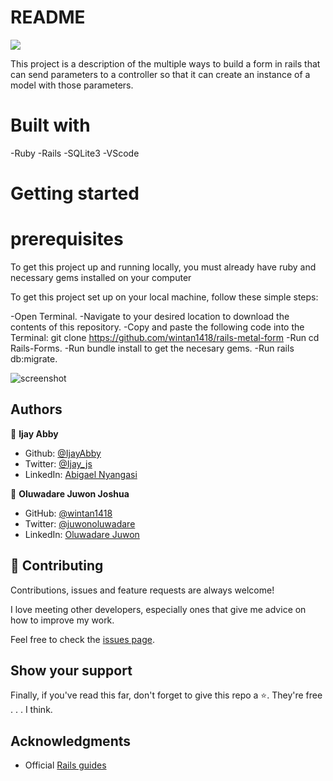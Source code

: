 # README
![](https://img.shields.io/badge/Microverse-blueviolet)

This project is a description of the multiple ways to build a form in rails that can send parameters to a controller so that it can create an instance of a model with those parameters.

# Built with
-Ruby
-Rails
-SQLite3
-VScode

# Getting started
# prerequisites

To get this project up and running locally, you must already have ruby and necessary gems installed on your computer

To get this project set up on your local machine, follow these simple steps:

-Open Terminal.
-Navigate to your desired location to download the contents of this repository.
-Copy and paste the following code into the Terminal: git clone https://github.com/wintan1418/rails-metal-form
-Run cd Rails-Forms.
-Run bundle install to get the necesary gems.
-Run rails db:migrate.

![screenshot](.assets/images/form.png)


 ## Authors

👤 **Ijay Abby**

- Github: [@IjayAbby](https://github.com/IjayAbby)
- Twitter: [@Ijay_js](https://twitter.com/Ijay_js)
- LinkedIn: [Abigael Nyangasi](https://www.linkedin.com/in/ijayabby4/)

👤 **Oluwadare Juwon Joshua**

- GitHub: [@wintan1418](https://github.com/wintan1418)
- Twitter: [@juwonoluwadare](https://twitter.com/oluwadarejuwon)
- LinkedIn: [Oluwadare Juwon](https://www.linkedin.com/in/oluwadare-juwon-048a391a8/)

## 🤝 Contributing

Contributions, issues and feature requests are always welcome!

I love meeting other developers, especially ones that give me advice on how to improve my work.

Feel free to check the [issues page](https://github.com/wintan1418/rails-metal-form/issues).

## Show your support

Finally, if you've read this far, don't forget to give this repo a ⭐️. They're free . . . I think.

## Acknowledgments

- Official [Rails guides](https://guides.rubyonrails.org/index.html) 